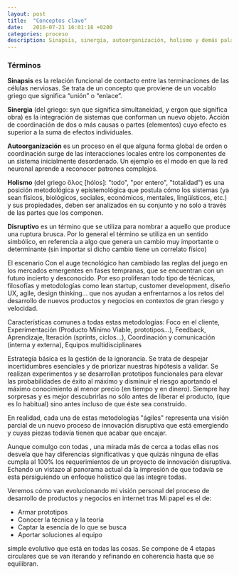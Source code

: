 ```yaml
---
layout: post
title:  "Conceptos clave"
date:   2016-07-21 16:01:18 +0200
categories: proceso
description: Sinapsis, sinergia, autoorganización, holismo y demás palabros
---
```


### Términos

**Sinapsis** es la relación funcional de contacto entre las terminaciones de las células nerviosas. Se trata de un concepto que proviene de un vocablo griego que significa “unión” o “enlace”.

**Sinergia** (del griego: syn que significa simultaneidad, y ergon que significa obra) es la integración de sistemas que conforman un nuevo objeto. Acción de coordinación de dos o más causas o partes (elementos) cuyo efecto es superior a la suma de efectos individuales.

**Autoorganización** es un proceso en el que alguna forma global de orden o coordinación surge de las interacciones locales entre los componentes de un sistema inicialmente desordenado. Un ejemplo es el modo en que la red neuronal aprende a reconocer patrones complejos.

**Holismo** (del griego ὅλος [hólos]: "todo", "por entero", "totalidad") es una posición metodológica y epistemológica que postula cómo los sistemas (ya sean físicos, biológicos, sociales, económicos, mentales, lingüísticos, etc.) y sus propiedades, deben ser analizados en su conjunto y no solo a través de las partes que los componen.

**Disruptivo** es un término que se utiliza para nombrar a aquello que produce una ruptura brusca. Por lo general el término se utiliza en un sentido simbólico, en referencia a algo que genera un cambio muy importante o determinante (sin importar si dicho cambio tiene un correlato físico)


El escenario
Con el auge tecnológico han cambiado las reglas del juego en los mercados emergentes en fases tempranas, que se encuentran con un futuro incierto y desconocido.
Por eso proliferan todo tipo de técnicas, filosofías y metodologías como lean startup, customer development, diseño UX, agile, design thinking... que nos ayudan a enfrentarnos a los retos del desarrollo de nuevos productos y negocios en contextos de gran riesgo y velocidad.

Características comunes a todas estas metodologías: Foco en el cliente, Experimentación (Producto Mínimo Viable, prototipos…), Feedback, Aprendizaje, Iteración (sprints, ciclos…), Coordinación y comunicación (interna y externa), Equipos multidisciplinares

Estrategia básica es la gestión de la ignorancia. Se trata de despejar incertidumbres esenciales y de priorizar nuestras hipótesis a validar.  Se realizan experimentos y se desarrollan prototipos funcionales para elevar las probabilidades de éxito al máximo y disminuir el riesgo aportando el máximo conocimiento al menor precio (en tiempo y en dinero). Siempre hay sorpresas y es mejor descubrirlas no sólo antes de liberar el producto, (que es lo habitual) sino antes incluso de que éste sea construido.

En realidad, cada una de estas metodologías "ágiles" representa una visión parcial de un nuevo proceso de innovación disruptiva que está emergiendo y cuyas piezas todavía tienen que acabar que encajar.

Aunque comulgo con todas , una mirada más de cerca a todas ellas nos desvela que hay diferencias significativas y que quizás ninguna de ellas cumpla al 100% los requerimientos de un proyecto de innovación disruptiva. Echando un vistazo al panorama actual da la impresión de que todavía se esta persiguiendo un enfoque holistico que las integre todas.

Veremos cómo van evolucionando
mi visión personal del proceso de desarrollo de productos y negocios en internet tras
Mi papel es el de:

- Armar prototipos
- Conocer la técnica y la teoría
- Captar la esencia de lo que se busca
- Aportar soluciones al equipo

 simple evolutivo que está en todas las cosas. Se compone de 4 etapas circulares que se van iterando y refinando en coherencia hasta que se equilibran.
